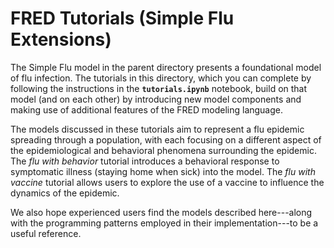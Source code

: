 # FRED Tutorials (Simple Flu Extensions)

The Simple Flu model in the parent directory presents a foundational model of flu infection.
The tutorials in this directory, which you can complete by following the instructions in the **`tutorials.ipynb`** notebook, build on that model (and on each other) by introducing new model components and making use of additional features of the FRED modeling language. 

The models discussed in these tutorials aim to represent a flu epidemic spreading through a population, with each focusing on a different aspect of the epidemiological and behavioral phenomena surrounding the epidemic. The _flu with behavior_ tutorial introduces a behavioral response to symptomatic illness (staying home when sick) into the model. The _flu with vaccine_ tutorial allows users to explore the use of a vaccine to influence the dynamics of the epidemic.

We also hope experienced users find the models described here---along with the programming patterns employed in their implementation---to be a useful reference.